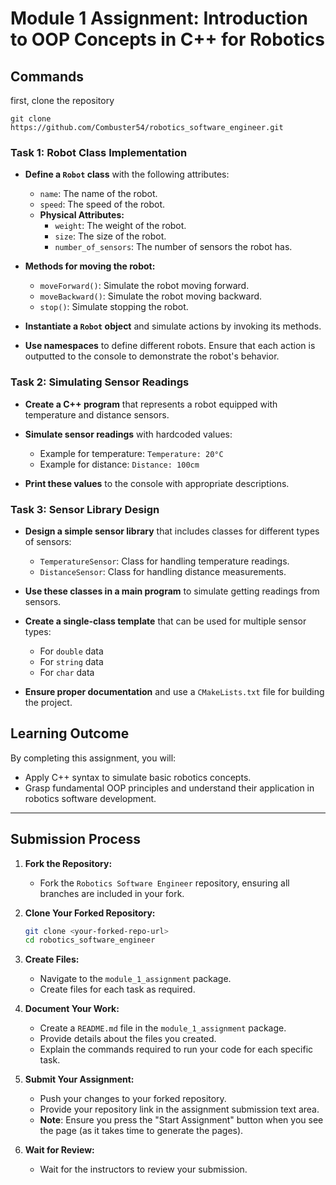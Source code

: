 # Module 1 Assignment: Introduction to OOP Concepts in C++ for Robotics

## Commands

first, clone the repository

```
git clone https://github.com/Combuster54/robotics_software_engineer.git
```



### Task 1: Robot Class Implementation

- **Define a `Robot` class** with the following attributes:
  - `name`: The name of the robot.
  - `speed`: The speed of the robot.
  - **Physical Attributes:**
    - `weight`: The weight of the robot.
    - `size`: The size of the robot.
    - `number_of_sensors`: The number of sensors the robot has.

- **Methods for moving the robot:**
  - `moveForward()`: Simulate the robot moving forward.
  - `moveBackward()`: Simulate the robot moving backward.
  - `stop()`: Simulate stopping the robot.

- **Instantiate a `Robot` object** and simulate actions by invoking its methods.

- **Use namespaces** to define different robots. Ensure that each action is outputted to the console to demonstrate the robot's behavior.

### Task 2: Simulating Sensor Readings

- **Create a C++ program** that represents a robot equipped with temperature and distance sensors.

- **Simulate sensor readings** with hardcoded values:
  - Example for temperature: `Temperature: 20°C`
  - Example for distance: `Distance: 100cm`

- **Print these values** to the console with appropriate descriptions.

### Task 3: Sensor Library Design

- **Design a simple sensor library** that includes classes for different types of sensors:
  - `TemperatureSensor`: Class for handling temperature readings.
  - `DistanceSensor`: Class for handling distance measurements.

- **Use these classes in a main program** to simulate getting readings from sensors.

- **Create a single-class template** that can be used for multiple sensor types:
  - For `double` data
  - For `string` data
  - For `char` data

- **Ensure proper documentation** and use a `CMakeLists.txt` file for building the project.

## Learning Outcome

By completing this assignment, you will:
- Apply C++ syntax to simulate basic robotics concepts.
- Grasp fundamental OOP principles and understand their application in robotics software development.
----
## Submission Process

1. **Fork the Repository:**
   - Fork the `Robotics Software Engineer` repository, ensuring all branches are included in your fork.

2. **Clone Your Forked Repository:**
   ```bash
   git clone <your-forked-repo-url>
   cd robotics_software_engineer
   ```

3. **Create Files:**
   - Navigate to the `module_1_assignment` package.
   - Create files for each task as required.

4. **Document Your Work:**
   - Create a `README.md` file in the `module_1_assignment` package.
   - Provide details about the files you created.
   - Explain the commands required to run your code for each specific task.

5. **Submit Your Assignment:**
   - Push your changes to your forked repository.
   - Provide your repository link in the assignment submission text area.
   - **Note**: Ensure you press the "Start Assignment" button when you see the page (as it takes time to generate the pages).

6. **Wait for Review:**
   - Wait for the instructors to review your submission.

